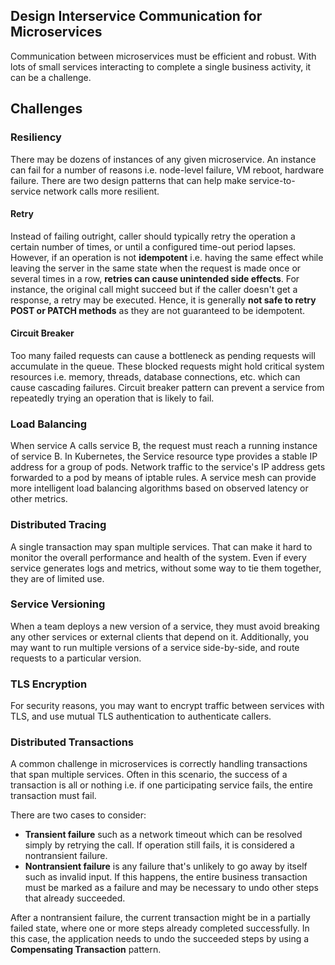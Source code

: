 ## Design Interservice Communication for Microservices

Communication between microservices must be efficient and robust. With lots of small services interacting to complete a single business activity, it can be a challenge.

## Challenges

### Resiliency

There may be dozens of instances of any given microservice. An instance can fail for a number of reasons i.e. node-level failure, VM reboot, hardware failure. There are two design patterns that can help make service-to-service network calls more resilient.

#### Retry

Instead of failing outright, caller should typically retry the operation a certain number of times, or until a configured time-out period lapses. However, if an operation is not **idempotent** i.e. having the same effect while leaving the server in the same state when the request is made once or several times in a row, **retries can cause unintended side effects**. For instance, the original call might succeed but if the caller doesn't get a response, a retry may be executed. Hence, it is generally **not safe to retry POST or PATCH methods** as they are not guaranteed to be idempotent.

#### Circuit Breaker

Too many failed requests can cause a bottleneck as pending requests will accumulate in the queue. These blocked requests might hold critical system resources i.e. memory, threads, database connections, etc. which can cause cascading failures. Circuit breaker pattern can prevent a service from repeatedly trying an operation that is likely to fail.

### Load Balancing

When service A calls service B, the request must reach a running instance of service B. In Kubernetes, the Service resource type provides a stable IP address for a group of pods. Network traffic to the service's IP address gets forwarded to a pod by means of iptable rules. A service mesh can provide more intelligent load balancing algorithms based on observed latency or other metrics.

### Distributed Tracing

A single transaction may span multiple services. That can make it hard to monitor the overall performance and health of the system. Even if every service generates logs and metrics, without some way to tie them together, they are of limited use.

### Service Versioning

When a team deploys a new version of a service, they must avoid breaking any other services or external clients that depend on it. Additionally, you may want to run multiple versions of a service side-by-side, and route requests to a particular version.

### TLS Encryption

For security reasons, you may want to encrypt traffic between services with TLS, and use mutual TLS authentication to authenticate callers.

### Distributed Transactions

A common challenge in microservices is correctly handling transactions that span multiple services. Often in this scenario, the success of a transaction is all or nothing i.e. if one participating service fails, the entire transaction must fail.

There are two cases to consider:

- **Transient failure** such as a network timeout which can be resolved simply by retrying the call. If operation still fails, it is considered a nontransient failure.
- **Nontransient failure** is any failure that's unlikely to go away by itself such as invalid input. If this happens, the entire business transaction must be marked as a failure and may be necessary to undo other steps that already succeeded.

After a nontransient failure, the current transaction might be in a partially failed state, where one or more steps already completed successfully. In this case, the application needs to undo the succeeded steps by using a **Compensating Transaction** pattern.
